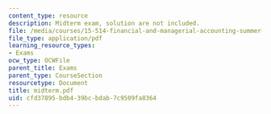 ```yaml
---
content_type: resource
description: Midterm exam, solution are not included.
file: /media/courses/15-514-financial-and-managerial-accounting-summer-2003/cfd37895bdb439bcbdab7c9509fa8364_midterm.pdf
file_type: application/pdf
learning_resource_types:
- Exams
ocw_type: OCWFile
parent_title: Exams
parent_type: CourseSection
resourcetype: Document
title: midterm.pdf
uid: cfd37895-bdb4-39bc-bdab-7c9509fa8364
---
```

